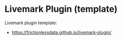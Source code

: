 # Livemark Plugin (template)

Livemark plugin template:
- https://frictionlessdata.github.io/livemark-plugin/
